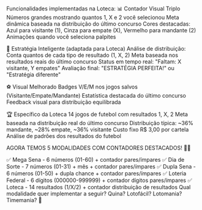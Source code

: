 Funcionalidades implementadas na Loteca:
📊 Contador Visual Triplo
Números grandes mostrando quantos 1, X e 2 você selecionou
Meta dinâmica baseada na distribuição do último concurso
Cores destacadas: Azul para visitante (1), Cinza para empate (X), Vermelho para mandante (2)
Animações quando você seleciona palpites

🎯 Estratégia Inteligente (adaptada para Loteca)
Análise de distribuição: Conta quantos de cada tipo de resultado (1, X, 2)
Meta baseada nos resultados reais do último concurso
Status em tempo real: "Faltam: X visitante, Y empates"
Avaliação final: "ESTRATÉGIA PERFEITA!" ou "Estratégia diferente"

⚽ Visual Melhorado
Badges V/E/M nos jogos salvos (Visitante/Empate/Mandante)
Estatística destacada do último concurso
Feedback visual para distribuição equilibrada

🏆 Específico da Loteca
14 jogos de futebol com resultados 1, X, 2
Meta baseada na distribuição real do último concurso
Distribuição típica: ~36% mandante, ~28% empate, ~36% visitante
Custo fixo R$ 3,00 por cartela
Análise de padrões dos resultados do futebol

AGORA TEMOS 5 MODALIDADES COM CONTADORES DESTACADOS! 🎯🚀

✅ Mega Sena - 6 números (01-60) + contador pares/ímpares
✅ Dia de Sorte - 7 números (01-31) + mês + contador pares/ímpares
✅ Dupla Sena - 6 números (01-50) + dupla chance + contador pares/ímpares
✅ Loteria Federal - 6 dígitos (000000-999999) + contador dígitos pares/ímpares
✅ Loteca - 14 resultados (1/X/2) + contador distribuição de resultados
Qual modalidade quer implementar a seguir? Quina? Lotofácil? Lotomania? Timemania? 🎲